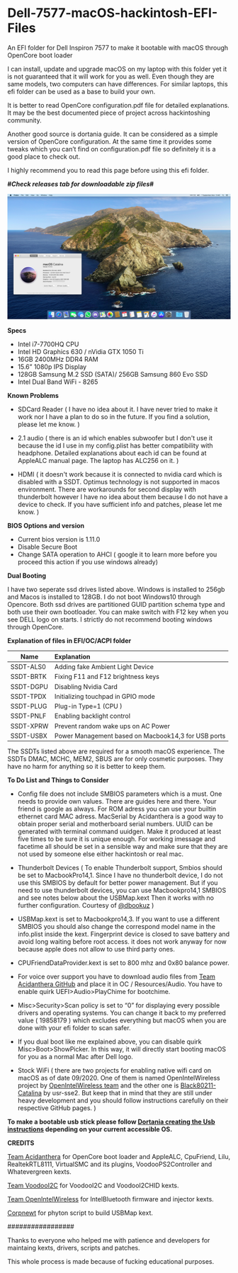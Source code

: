 # Dell-7577-macOS-hackintosh-EFI-Files

An EFI folder for Dell Inspiron 7577 to make it bootable with macOS through OpenCore boot loader

I can install, update and upgrade macOS on my laptop with this folder yet it is not guaranteed that it will work for you as well. Even though they are same models, two computers can have differences. For similar laptops, this efi folder can be used as a base to build your own.

It is better to read OpenCore configuration.pdf file for detailed explanations. It may be the best documented piece of project across hackintoshing community. 

Another good source is dortania guide. It can be considered as a simple version of OpenCore configuration. At the same time it provides some tweaks which you can’t find on configuration.pdf file so definitely it is a good place to check out. 

I highly recommend you to read this page before using this efi folder.

<b>#*Check releases tab for downloadable zip files*#</b> 

![](ss200907.png)


<b>Specs</b>

* Intel i7-7700HQ CPU
* Intel HD Graphics 630 / nVidia GTX 1050 Ti
* 16GB 2400MHz DDR4 RAM
* 15.6” 1080p IPS Display
* 128GB Samsung M.2 SSD (SATA)/ 256GB Samsung 860 Evo SSD 
* Intel Dual Band WiFi - 8265

<b>Known Problems</b>

* SDCard Reader ( I have no idea about it. I have never tried to make it work nor I have a plan to do so in the future. If you find a solution, please let me know. )

* 2.1 audio ( there is an id which enables subwoofer but I don't use it because the id I use in my config.plist has better compatibility with headphone. Detailed explanations about each id can be found at AppleALC manual page. The laptop has ALC256 on it. )

* HDMI ( it doesn't work because it is connected to nvidia card which is disabled with a SSDT. Optimus technology is not supported in macos environment. There are workarounds for second display with thunderbolt however I have no idea about them because I do not have a device to check. If you have sufficient info and patches, please let me know. ) 

<b>BIOS Options and version</b>
* Current bios version is 1.11.0
* Disable Secure Boot
* Change SATA operation to AHCI ( google it to learn more before you proceed this action if you use windows already)

<b> Dual Booting </b>

I have two seperate ssd drives listed above. Windows is installed to 256gb and Macos is installed to 128GB. I do not boot Windows10 through Opencore. Both ssd drives are partitioned GUID partition schema type and both use their own bootloader. You can make switch with F12 key when you see DELL logo on starts. I strictly do not recommend booting windows through OpenCore. 


<b>Explanation of files in EFI/OC/ACPI folder</b>


Name | Explanation
---------|:---------
SSDT-ALS0 | Adding fake Ambient Light Device
SSDT-BRTK | Fixing F11 and F12 brightness keys	
SSDT-DGPU | Disabling Nvidia Card
SSDT-TPDX | Initializing touchpad in GPIO mode
SSDT-PLUG | Plug-in Type=1 (CPU )
SSDT-PNLF | Enabling backlight control
SSDT-XPRW | Prevent random wake ups on AC Power
SSDT-USBX | Power Management based on Macbook14,3 for USB ports


The SSDTs listed above are required for a smooth macOS experience. The SSDTs DMAC, MCHC, MEM2, SBUS are for only cosmetic purposes. They have no harm for anything so it is better to keep them.



<b> To Do List and Things to Consider </b>

* Config file does not include SMBIOS parameters which is a must. One needs to provide own values. There are guides here and there. Your friend is google as always. For ROM adress you can use your builtin ethernet card MAC adress. MacSerial by Acidanthera is a good way to obtain proper serial and motherboard serial numbers. UUID can be generated with terminal command uuidgen. Make it produced at least five times to be sure it is unique enough. For working imessage and facetime all should be set in a sensible way and make sure that they are not used by someone else either hackintosh or real mac.

* Thunderbolt Devices ( To enable Thunderbolt support, Smbios should be set to MacbookPro14,1. Since I have no thunderbolt device, I do not use this SMBIOS by default for better power management. But if you need to use thunderbolt devices, you can use Macbookpro14,1 SMBIOS and see notes below about the USBMap.kext Then it works with no further configuration. Courtesy of [@dbookuz](https://github.com/dbookuz) )

* USBMap.kext is set to Macbookpro14,3. If you want to use a different SMBIOS you should also change the correspond model name in the info.plist inside the kext. Fingerprint device is closed to save battery and avoid long waiting before root access. it does not work anyway for now because apple does not allow to use third party ones.

* CPUFriendDataProvider.kext is set to 800 mhz and 0x80 balance power.
 
* For voice over support you have to download audio files from [Team Acidanthera GitHub](https://github.com/acidanthera/OcBinaryData/tree/master/Resources) and place it in OC / Resources/Audio. You have to enable quirk UEFI>Audio>PlayChime for bootchime. 

* Misc>Security>Scan policy is set to “0” for displaying every possible drivers and operating systems. You can change it back to my preferred value ( 19858179 )  which excludes everything but macOS when you are done with your efi folder to scan safer.

* If you dual boot like me explained above, you can disable quirk Misc>Boot>ShowPicker. In this way, it will directly start booting macOS for you as a normal Mac after Dell logo.

* Stock WiFi ( there are two projects for enabling native wifi card on macOS as of date 09/2020.  One of them is named OpenIntelWireless project by [OpenIntelWireless team](https://github.com/OpenIntelWireless) and the other one is [Black80211-Catalina](https://github.com/usr-sse2/Black80211-Catalina) by usr-sse2. But keep that in mind that they are still under heavy development and you should follow instructions carefully on their respective GitHub pages. )

<b> To make a bootable usb stick please follow [Dortania creating the Usb instructions](https://dortania.github.io/OpenCore-Install-Guide/installer-guide/) depending on your current accessible OS. </b>


<b> CREDITS </b>

[Team Acidanthera](https://github.com/acidanthera) for OpenCore boot loader and AppleALC, CpuFriend, Lilu, RealtekRTL8111, VirtualSMC and its plugins, VoodooPS2Controller and Whatevergreen kexts. 

[Team VoodooI2C](https://github.com/VoodooI2C/VoodooI2C) for VoodooI2C and VoodooI2CHID kexts.

[Team OpenIntelWireless](https://github.com/OpenIntelWireless) for IntelBluetooth firmware and injector kexts.

[Corpnewt](https://github.com/corpnewt) for phyton script to build USBMap kext.

#################

Thanks to everyone who helped me with patience and developers for maintaing kexts, drivers, scripts and patches.

This whole process is made because of fucking educational purposes. 

 

